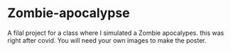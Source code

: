 # Zombie-apocalypse
A filal project for a class where I simulated a Zombie apocalypes. this was right after covid.
You will need your own images to make the poster.
